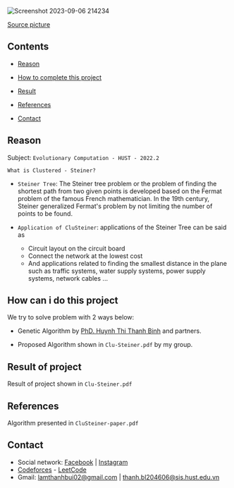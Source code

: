 ![Screenshot 2023-09-06 214234](https://github.com/thanhbl-hust/Solving-clusteiner-problem-using-GA/assets/117031677/35ee5bf5-b9a3-4da9-8818-c8cb6688989d)

[Source picture](https://gis.stackexchange.com/questions/150091/steiner-tree-problem-optimal-routes-for-fibre-planning-on-road-network)
## Contents
- [Reason](#reason)

- [How to complete this project](#how-can-i-do-this-project)

- [Result](#result-of-project)

- [References](#references)

- [Contact](#contact)

## Reason 

Subject: `Evolutionary Computation - HUST - 2022.2`

`What is Clustered - Steiner?`

* `Steiner Tree`: The Steiner tree problem or the problem of finding the shortest path from two given points is developed based on the Fermat problem of the famous French mathematician. In the 19th century, Steiner generalized Fermat's problem by not limiting the number of points to be found.

* `Application of CluSteiner`: applications of the Steiner Tree can be said as
   * Circuit layout on the circuit board
   * Connect the network at the lowest cost
   * And applications related to finding the smallest distance in the plane such as traffic systems, water supply systems, power supply systems, network cables ...
## How can i do this project

We try to solve problem with 2 ways below:
- Genetic Algorithm by [PhD. Huynh Thi Thanh Binh](https://soict.hust.edu.vn/pgs-ts-huynh-thi-thanh-binh.html) and partners.

- Proposed Algorithm shown in `Clu-Steiner.pdf` by my group.

## Result of project

Result of project shown in `Clu-Steiner.pdf`




## References

Algorithm presented in `CluSteiner-paper.pdf`



## Contact
- Social network: [Facebook](https://www.facebook.com/thanhbl.hust/) | [Instagram](https://www.instagram.com/thanhbl.io/)
- [Codeforces](https://codeforces.com/profile/thanhbl-chler) - [LeetCode](https://leetcode.com/thanhbl-chler/)
- Gmail: lamthanhbui02@gmail.com | thanh.bl204606@sis.hust.edu.vn
